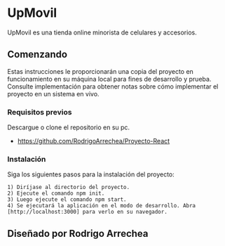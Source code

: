 # UpMovil

UpMovil es una tienda online minorista de celulares y accesorios.

## Comenzando

Estas instrucciones le proporcionarán una copia del proyecto en funcionamiento en su máquina local para fines de desarrollo y prueba. Consulte implementación para obtener notas sobre cómo implementar el proyecto en un sistema en vivo.

### Requisitos previos

Descargue o clone el repositorio en su pc.

* https://github.com/RodrigoArrechea/Proyecto-React

### Instalación

Siga los siguientes pasos para la instalación del proyecto:

```
1) Diríjase al directorio del proyecto.
2) Ejecute el comando npm init.
3) Luego ejecute el comando npm start.
4) Se ejecutará la aplicación en el modo de desarrollo. Abra [http://localhost:3000] para verlo en su navegador.
```

## Diseñado por Rodrigo Arrechea